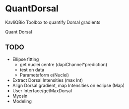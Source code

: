 # QuantDorsal
KavliQBio Toolbox to quantify Dorsal gradients

Quant Dorsal 

## TODO


- Ellipse fitting
	+ get nuclei centre (dapiChannel*prediction)
	+ test on data
	+ Parametaform e(Nuclei)
- Extract Dorsal Intensities (max Int)
- Align Dorsal gradient, map Intensities on eclipse (Map)
- User Interface/getMaxDorsal 
- Myosin
- Modeling


